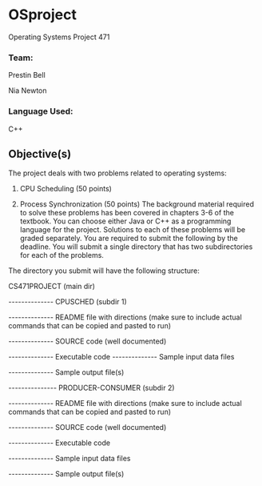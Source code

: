 # OSproject
Operating Systems Project 471

### Team:

Prestin Bell

Nia Newton

### Language Used:

C++

## Objective(s)

The project deals with two problems related to operating systems:
1. CPU Scheduling (50 points)

2. Process Synchronization (50 points)
The background material required to solve these problems has been covered in chapters
3-6 of the textbook. You can choose either Java or C++ as a programming language for
the project. Solutions to each of these problems will be graded separately. You are
required to submit the following by the deadline. You will submit a single directory that
has two subdirectories for each of the problems. 

The directory you submit will have the
following structure:

CS471PROJECT (main dir)

-------------- CPUSCHED (subdir 1)

-------------- README file with directions (make sure to include
actual commands that can be copied and pasted to run)

-------------- SOURCE code (well documented)

-------------- Executable code
-------------- Sample input data files

-------------- Sample output file(s)

--------------- PRODUCER-CONSUMER (subdir 2)

-------------- README file with directions (make sure to include
actual commands that can be copied and pasted to run)

-------------- SOURCE code (well documented)

-------------- Executable code

-------------- Sample input data files

-------------- Sample output file(s)


